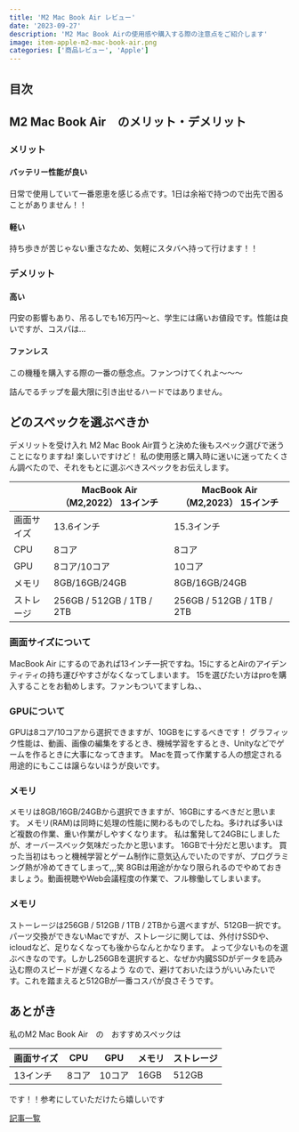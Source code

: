 ```yaml
---
title: 'M2 Mac Book Air レビュー'
date: '2023-09-27'
description: 'M2 Mac Book Airの使用感や購入する際の注意点をご紹介します'
image: item-apple-m2-mac-book-air.png
categories: ['商品レビュー', 'Apple']
---
```

## 目次
## M2 Mac Book Air　のメリット・デメリット
### メリット
#### バッテリー性能が良い
日常で使用していて一番恩恵を感じる点です。1日は余裕で持つので出先で困ることがありません！！
#### 軽い
持ち歩きが苦じゃない重さなため、気軽にスタバへ持って行けます！！
### デメリット
#### 高い
円安の影響もあり、吊るしでも16万円〜と、学生には痛いお値段です。性能は良いですが、コスパは...
#### ファンレス
この機種を購入する際の一番の懸念点。ファンつけてくれよ〜〜〜

詰んでるチップを最大限に引き出せるハードではありません。

## どのスペックを選ぶべきか
デメリットを受け入れ M2 Mac Book Air買うと決めた後もスペック選びで迷うことになりますね!
楽しいですけど！
私の使用感と購入時に迷いに迷ってたくさん調べたので、それをもとに選ぶべきスペックをお伝えします。


|| MacBook Air（M2,2022） 13インチ | MacBook Air（M2,2023） 15インチ |
| ---------- | ----- | ---- |
| 画面サイズ | 13.6インチ | 15.3インチ |
| CPU | 8コア | 8コア |
| GPU | 8コア/10コア | 10コア |
| メモリ | 8GB/16GB/24GB | 8GB/16GB/24GB |
| ストレージ | 256GB / 512GB / 1TB / 2TB | 256GB / 512GB / 1TB / 2TB |


### 画面サイズについて
MacBook Air にするのであれば13インチ一択ですね。15にするとAirのアイデンティティの持ち運びやすさがなくなってしまいます。
15を選びたい方はproを購入することをお勧めします。ファンもついてますしね、、

### GPUについて
GPUは8コア/10コアから選択できますが、10GBをにするべきです！
グラフィック性能は、動画、画像の編集をするとき、機械学習をするとき、Unityなどでゲームを作るときに大事になってきます。
Macを買って作業する人の想定される用途的にもここは譲らないほうが良いです。

### メモリ
メモリは8GB/16GB/24GBから選択できますが、16GBにするべきだと思います。
メモリ(RAM)は同時に処理の性能に関わるものでしたね。多ければ多いほど複数の作業、重い作業がしやすくなります。
私は奮発して24GBにしましたが、オーバースペック気味だったかと思います。
16GBで十分だと思います。
買った当初はもっと機械学習とゲーム制作に意気込んでいたのですが、プログラミング熱が冷めてきてしまって,,,笑
8GBは用途がかなり限られるのでやめておきましょう。動画視聴やWeb会議程度の作業で、フル稼働してしまいます。

### メモリ
ストーレージは256GB / 512GB / 1TB / 2TBから選べますが、512GB一択です。
パーツ交換ができないMacですが、ストレージに関しては、外付けSSDや、icloudなど、足りなくなっても後からなんとかなります。
よって少ないものを選ぶべきなのです。しかし256GBを選択すると、なぜか内臓SSDがデータを読み込む際のスピードが遅くなるよう
なので、避けておいたほうがいいみたいです。これを踏まえると512GBが一番コスパが良さそうです。




## あとがき
私のM2 Mac Book Air　の　おすすめスペックは

| 画面サイズ | CPU | GPU | メモリ | ストレージ |
| --- | --- | --- | ---- | ---------- |
| 13インチ | 8コア |10コア | 16GB | 512GB |

です！！参考にしていただけたら嬉しいです

[記事一覧](/)
